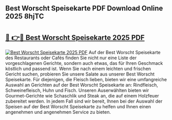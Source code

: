 ## Best Worscht Speisekarte PDF Download Online 2025 8hjTC

# <h2><a href="http://gcc2icw.nevu.top/?p=Best+Worscht+Speisekarte">🔗 👉🔴 Best Worscht Speisekarte 2025 PDF</a></h2>

[![Best Worscht Speisekarte 2025 PDF](https://i.imgur.com/dBaPXMq.png)](http://gcc2icw.nevu.top/?p=Best+Worscht+Speisekarte)
Auf der Best Worscht Speisekarte des Restaurants oder Cafés finden Sie nicht nur eine Liste der vorgeschlagenen Gerichte, sondern auch etwas, das für Ihren Geschmack köstlich und passend ist. Wenn Sie nach einem leichten und frischen Gericht suchen, probieren Sie unsere Salate aus unserer Best Worscht Speisekarte. Für diejenigen, die Fleisch lieben, bieten wir eine umfangreiche Auswahl an Gerichten auf der Best Worscht Speisekarte an: Rindfleisch, Schweinefleisch, Huhn und Fisch. Unseren Auserwählten bieten wir Gourmet-Gerichte wie Schaschlik und Steak an, die auf einem Holzfeuer zubereitet werden. In jedem Fall sind wir bereit, Ihnen bei der Auswahl der Speisen auf der Best Worscht Speisekarte zu helfen und Ihnen einen angenehmen und angenehmen Service zu bieten.
